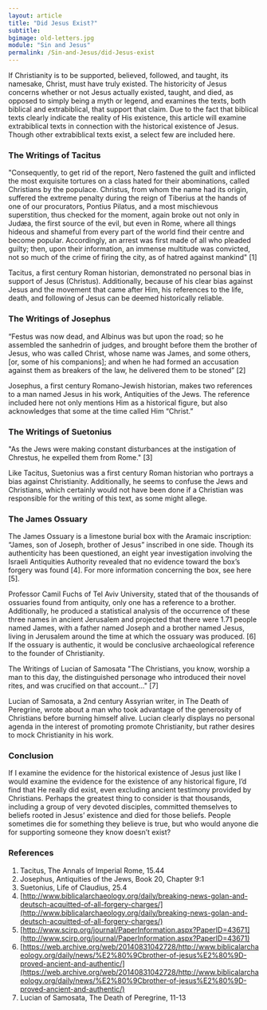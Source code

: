 ```yaml
---
layout: article
title: "Did Jesus Exist?"
subtitle:
bgimage: old-letters.jpg
module: "Sin and Jesus"
permalink: /Sin-and-Jesus/did-Jesus-exist
---
```


If Christianity is to be supported, believed, followed, and taught, its namesake, Christ, must have truly existed. The historicity of Jesus concerns whether or not Jesus actually existed, taught, and died, as opposed to simply being a myth or legend, and examines the texts, both biblical and extrabiblical, that support that claim. Due to the fact that biblical texts clearly indicate the reality of His existence, this article will examine extrabiblical texts in connection with the historical existence of Jesus. Though other extrabiblical texts exist, a select few are included here.
 
### The Writings of Tacitus
"Consequently, to get rid of the report, Nero fastened the guilt and inflicted the most exquisite tortures on a class hated for their abominations, called Christians by the populace. Christus, from whom the name had its origin, suffered the extreme penalty during the reign of Tiberius at the hands of one of our procurators, Pontius Pilatus, and a most mischievous superstition, thus checked for the moment, again broke out not only in Judæa, the first source of the evil, but even in Rome, where all things hideous and shameful from every part of the world find their centre and become popular. Accordingly, an arrest was first made of all who pleaded guilty; then, upon their information, an immense multitude was convicted, not so much of the crime of firing the city, as of hatred against mankind" [1]
 
Tacitus, a first century Roman historian, demonstrated no personal bias in support of Jesus (Christus). Additionally, because of his clear bias against Jesus and the movement that came after Him, his references to the life, death, and following of Jesus can be deemed historically reliable.
 
### The Writings of Josephus
“Festus was now dead, and Albinus was but upon the road; so he assembled the sanhedrin of judges, and brought before them the brother of Jesus, who was called Christ, whose name was James, and some others, [or, some of his companions]; and when he had formed an accusation against them as breakers of the law, he delivered them to be stoned” [2]
 
Josephus, a first century Romano-Jewish historian, makes two references to a man named Jesus in his work, Antiquities of the Jews. The reference included here not only mentions Him as a historical figure, but also acknowledges that some at the time called Him “Christ.”
 
### The Writings of Suetonius
"As the Jews were making constant disturbances at the instigation of Chrestus, he expelled them from Rome." [3]
 
Like Tacitus, Suetonius was a first century Roman historian who portrays a bias against Christianity. Additionally, he seems to confuse the Jews and Christians, which certainly would not have been done if a Christian was responsible for the writing of this text, as some might allege.
 
### The James Ossuary
The James Ossuary is a limestone burial box with the Aramaic inscription: “James, son of Joseph, brother of Jesus” inscribed in one side. Though its authenticity has been questioned, an eight year investigation involving the Israeli Antiquities Authority revealed that no evidence toward the box’s forgery was found [4]. For more information concerning the box, see here [5].
 
Professor Camil Fuchs of Tel Aviv University, stated that of the thousands of ossuaries found from antiquity, only one has a reference to a brother. Additionally, he produced a statistical analysis of the occurrence of these three names in ancient Jerusalem and projected that there were 1.71 people named James, with a father named Joseph and a brother named Jesus, living in Jerusalem around the time at which the ossuary was produced. [6] If the ossuary is authentic, it would be conclusive archaeological reference to the founder of Christianity.
 
The Writings of Lucian of Samosata
"The Christians, you know, worship a man to this day, the distinguished personage who introduced their novel rites, and was crucified on that account..." [7]
 
Lucian of Samosata, a  2nd century Assyrian writer, in The Death of Peregrine, wrote about a man who took advantage of the generosity of Christians before burning himself alive. Lucian clearly displays no personal agenda in the interest of promoting promote Christianity, but rather desires to mock Christianity in his work.
 
### Conclusion
If I examine the evidence for the historical existence of Jesus just like I would examine the evidence for the existence of any historical figure, I’d find that He really did exist, even excluding ancient testimony provided by Christians. Perhaps the greatest thing to consider is that thousands, including a group of very devoted disciples, committed themselves to beliefs rooted in Jesus’ existence and died for those beliefs. People sometimes die for something they believe is true, but who would anyone die for supporting someone they know doesn’t exist?
 
### References
1. Tacitus, The Annals of Imperial Rome, 15.44
2. Josephus, Antiquities of the Jews, Book 20, Chapter 9:1
3. Suetonius, Life of Claudius,  25.4
4. [http://www.biblicalarchaeology.org/daily/breaking-news-golan-and-deutsch-acquitted-of-all-forgery-charges/](http://www.biblicalarchaeology.org/daily/breaking-news-golan-and-deutsch-acquitted-of-all-forgery-charges/)
5. [http://www.scirp.org/journal/PaperInformation.aspx?PaperID=43671](http://www.scirp.org/journal/PaperInformation.aspx?PaperID=43671)
6. [https://web.archive.org/web/20140831042728/http://www.biblicalarchaeology.org/daily/news/%E2%80%9Cbrother-of-jesus%E2%80%9D-proved-ancient-and-authentic/](https://web.archive.org/web/20140831042728/http://www.biblicalarchaeology.org/daily/news/%E2%80%9Cbrother-of-jesus%E2%80%9D-proved-ancient-and-authentic/)
7. Lucian of Samosata, The Death of Peregrine, 11-13
​